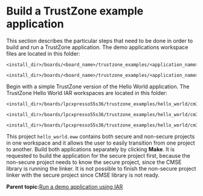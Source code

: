 # Build a TrustZone example application

This section describes the particular steps that need to be done in order to build and run a TrustZone application. The demo applications workspace files are located in this folder:

```
<install_dir>/boards/<board_name>/trustzone_examples/<application_name>/<core_type>/iar/<application_name>_ns/iar
```

```
<install_dir>/boards/<board_name>/trustzone_examples/<application_name>/<core_type>/iar/<application_name>_s/iar
```

Begin with a simple TrustZone version of the Hello World application. The TrustZone Hello World IAR workspaces are located in this folder:

```
<install_dir>/boards/lpcxpresso55s36/trustzone_examples/hello_world/cm33_core0/hello_world_ns/iar/hello_world_ns.eww
```

```
<install_dir>/boards/lpcxpresso55s36/trustzone_examples/hello_world/cm33_core0/hello_world_s/iar/hello_world_s.eww
```

```
<install_dir>/boards/lpcxpresso55s36/trustzone_examples/hello_world/cm33_core0/hello_world_s/iar/hello_world.eww
```

This project `hello_world.eww` contains both secure and non-secure projects in one workspace and it allows the user to easily transition from one project to another. Build both applications separately by clicking **Make**. It is requested to build the application for the secure project first, because the non-secure project needs to know the secure project, since the CMSE library is running the linker. It is not possible to finish the non-secure project linker with the secure project since CMSE library is not ready.

**Parent topic:**[Run a demo application using IAR](../topics/run_a_demo_application_using_iar.md)

